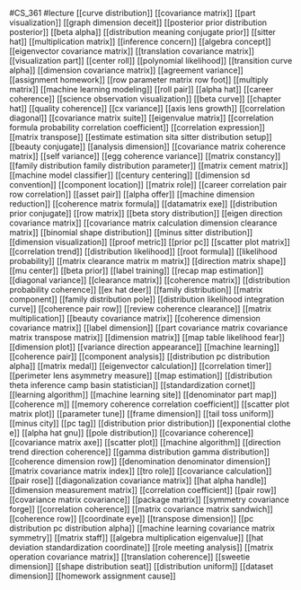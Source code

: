 #CS_361
#lecture
[[curve distribution]]
[[covariance matrix]]
[[part visualization]]
[[graph dimension deceit]]
[[posterior prior distribution posterior]]
[[beta alpha]]
[[distribution meaning conjugate prior]]
[[sitter hat]]
[[multiplication matrix]]
[[inference concern]]
[[algebra concept]]
[[eigenvector covariance matrix]]
[[translation covariance matrix]]
[[visualization part]]
[[center roll]]
[[polynomial likelihood]]
[[transition curve alpha]]
[[dimension covariance matrix]]
[[agreement variance]]
[[assignment homework]]
[[row parameter matrix row foot]]
[[multiply matrix]]
[[machine learning modeling]]
[[roll pair]]
[[alpha hat]]
[[career coherence]]
[[science observation visualization]]
[[beta curve]]
[[chapter hat]]
[[quality coherence]]
[[cx variance]]
[[axis lens growth]]
[[correlation diagonal]]
[[covariance matrix suite]]
[[eigenvalue matrix]]
[[correlation formula probability correlation coefficient]]
[[correlation expression]]
[[matrix transpose]]
[[estimate estimation sita sitter distribution setup]]
[[beauty conjugate]]
[[analysis dimension]]
[[covariance matrix coherence matrix]]
[[self variance]]
[[egg coherence variance]]
[[matrix constancy]]
[[family distribution family distribution parameter]]
[[matrix cement matrix]]
[[machine model classifier]]
[[century centering]]
[[dimension sd convention]]
[[component location]]
[[matrix role]]
[[career correlation pair row correlation]]
[[asset pair]]
[[alpha offer]]
[[machine dimension reduction]]
[[coherence matrix formula]]
[[datamatrix exe]]
[[distribution prior conjugate]]
[[row matrix]]
[[beta story distribution]]
[[eigen direction covariance matrix]]
[[covariance matrix calculation dimension clearance matrix]]
[[binomial shape distribution]]
[[minus sitter distribution]]
[[dimension visualization]]
[[proof metric]]
[[prior pc]]
[[scatter plot matrix]]
[[correlation trend]]
[[distribution likelihood]]
[[root formula]]
[[likelihood probability]]
[[matrix clearance matrix m matrix]]
[[direction matrix shape]]
[[mu center]]
[[beta prior]]
[[label training]]
[[recap map estimation]]
[[diagonal variance]]
[[clearance matrix]]
[[coherence matrix]]
[[distribution probability coherence]]
[[ex hat deer]]
[[family distribution]]
[[matrix component]]
[[family distribution pole]]
[[distribution likelihood integration curve]]
[[coherence pair row]]
[[review coherence clearance]]
[[matrix multiplication]]
[[beauty covariance matrix]]
[[coherence dimension covariance matrix]]
[[label dimension]]
[[part covariance matrix covariance matrix transpose matrix]]
[[dimension matrix]]
[[map table likelihood fear]]
[[dimension plot]]
[[variance direction appearance]]
[[machine learning]]
[[coherence pair]]
[[component analysis]]
[[distribution pc distribution alpha]]
[[matrix medal]]
[[eigenvector calculation]]
[[correlation timer]]
[[perimeter lens asymmetry measure]]
[[map estimation]]
[[distribution theta inference camp basin statistician]]
[[standardization cornet]]
[[learning algorithm]]
[[machine learning site]]
[[denominator part map]]
[[coherence m]]
[[memory coherence correlation coefficient]]
[[scatter plot matrix plot]]
[[parameter tune]]
[[frame dimension]]
[[tail toss uniform]]
[[minus city]]
[[pc tag]]
[[distribution prior distribution]]
[[exponential clothe e]]
[[alpha hat gnu]]
[[pole distribution]]
[[covariance coherence]]
[[covariance matrix axe]]
[[scatter plot]]
[[machine algorithm]]
[[direction trend direction coherence]]
[[gamma distribution gamma distribution]]
[[coherence dimension row]]
[[denomination denominator dimension]]
[[matrix covariance matrix index]]
[[tro role]]
[[covariance calculation]]
[[pair rose]]
[[diagonalization covariance matrix]]
[[hat alpha handle]]
[[dimension measurement matrix]]
[[correlation coefficient]]
[[pair row]]
[[covariance matrix covariance]]
[[package matrix]]
[[symmetry covariance forge]]
[[correlation coherence]]
[[matrix covariance matrix sandwich]]
[[coherence row]]
[[coordinate eye]]
[[transpose dimension]]
[[pc distribution pc distribution alpha]]
[[machine learning covariance matrix symmetry]]
[[matrix staff]]
[[algebra multiplication eigenvalue]]
[[hat deviation standardization coordinate]]
[[role meeting analysis]]
[[matrix operation covariance matrix]]
[[translation coherence]]
[[sweetie dimension]]
[[shape distribution seat]]
[[distribution uniform]]
[[dataset dimension]]
[[homework assignment cause]]
